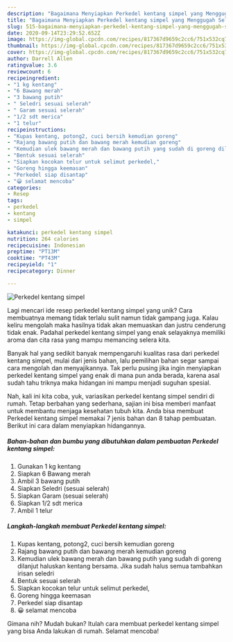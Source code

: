 ```yaml
---
description: "Bagaimana Menyiapkan Perkedel kentang simpel yang Menggugah Selera"
title: "Bagaimana Menyiapkan Perkedel kentang simpel yang Menggugah Selera"
slug: 515-bagaimana-menyiapkan-perkedel-kentang-simpel-yang-menggugah-selera
date: 2020-09-14T23:29:52.652Z
image: https://img-global.cpcdn.com/recipes/817367d9659c2cc6/751x532cq70/perkedel-kentang-simpel-foto-resep-utama.jpg
thumbnail: https://img-global.cpcdn.com/recipes/817367d9659c2cc6/751x532cq70/perkedel-kentang-simpel-foto-resep-utama.jpg
cover: https://img-global.cpcdn.com/recipes/817367d9659c2cc6/751x532cq70/perkedel-kentang-simpel-foto-resep-utama.jpg
author: Darrell Allen
ratingvalue: 3.6
reviewcount: 6
recipeingredient:
- "1 kg kentang"
- "6 Bawang merah"
- "3 bawang putih"
- " Seledri sesuai selerah"
- " Garam sesuai selerah"
- "1/2 sdt merica"
- "1 telur"
recipeinstructions:
- "Kupas kentang, potong2, cuci bersih kemudian goreng"
- "Rajang bawang putih dan bawang merah kemudian goreng"
- "Kemudian ulek bawang merah dan bawang putih yang sudah di goreng dilanjut haluskan kentang bersama. Jika sudah halus semua tambahkan irisan seledri"
- "Bentuk sesuai selerah"
- "Siapkan kocokan telur untuk selimut perkedel,"
- "Goreng hingga keemasan"
- "Perkedel siap disantap"
- "😀 selamat mencoba"
categories:
- Resep
tags:
- perkedel
- kentang
- simpel

katakunci: perkedel kentang simpel 
nutrition: 264 calories
recipecuisine: Indonesian
preptime: "PT13M"
cooktime: "PT43M"
recipeyield: "1"
recipecategory: Dinner

---
```



![Perkedel kentang simpel](https://img-global.cpcdn.com/recipes/817367d9659c2cc6/751x532cq70/perkedel-kentang-simpel-foto-resep-utama.jpg)

Lagi mencari ide resep perkedel kentang simpel yang unik? Cara membuatnya memang tidak terlalu sulit namun tidak gampang juga. Kalau keliru mengolah maka hasilnya tidak akan memuaskan dan justru cenderung tidak enak. Padahal perkedel kentang simpel yang enak selayaknya memiliki aroma dan cita rasa yang mampu memancing selera kita.



Banyak hal yang sedikit banyak mempengaruhi kualitas rasa dari perkedel kentang simpel, mulai dari jenis bahan, lalu pemilihan bahan segar sampai cara mengolah dan menyajikannya. Tak perlu pusing jika ingin menyiapkan perkedel kentang simpel yang enak di mana pun anda berada, karena asal sudah tahu triknya maka hidangan ini mampu menjadi suguhan spesial.


Nah, kali ini kita coba, yuk, variasikan perkedel kentang simpel sendiri di rumah. Tetap berbahan yang sederhana, sajian ini bisa memberi manfaat untuk membantu menjaga kesehatan tubuh kita. Anda bisa membuat Perkedel kentang simpel memakai 7 jenis bahan dan 8 tahap pembuatan. Berikut ini cara dalam menyiapkan hidangannya.

<!--inarticleads1-->

##### Bahan-bahan dan bumbu yang dibutuhkan dalam pembuatan Perkedel kentang simpel:

1. Gunakan 1 kg kentang
1. Siapkan 6 Bawang merah
1. Ambil 3 bawang putih
1. Siapkan  Seledri (sesuai selerah)
1. Siapkan  Garam (sesuai selerah)
1. Siapkan 1/2 sdt merica
1. Ambil 1 telur




<!--inarticleads2-->

##### Langkah-langkah membuat Perkedel kentang simpel:

1. Kupas kentang, potong2, cuci bersih kemudian goreng
1. Rajang bawang putih dan bawang merah kemudian goreng
1. Kemudian ulek bawang merah dan bawang putih yang sudah di goreng dilanjut haluskan kentang bersama. Jika sudah halus semua tambahkan irisan seledri
1. Bentuk sesuai selerah
1. Siapkan kocokan telur untuk selimut perkedel,
1. Goreng hingga keemasan
1. Perkedel siap disantap
1. 😀 selamat mencoba




Gimana nih? Mudah bukan? Itulah cara membuat perkedel kentang simpel yang bisa Anda lakukan di rumah. Selamat mencoba!
